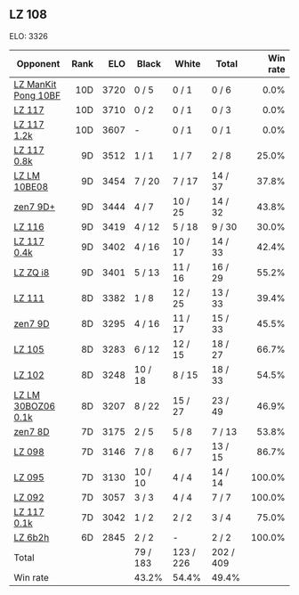 ## LZ 108 ##

ELO: 3326

Opponent | Rank | ELO | Black | White | Total | Win rate
---------|-----:|----:|-------|-------|-------|-------:
[LZ ManKit Pong 10BF](LZ%20ManKit%20Pong%2010BF.md) | 10D | 3720 | 0 / 5 | 0 / 1 | 0 / 6 | 0.0%
[LZ 117](LZ%20117.md) | 10D | 3710 | 0 / 2 | 0 / 1 | 0 / 3 | 0.0%
[LZ 117 1.2k](LZ%20117%201.2k.md) | 10D | 3607 | - | 0 / 1 | 0 / 1 | 0.0%
[LZ 117 0.8k](LZ%20117%200.8k.md) | 9D | 3512 | 1 / 1 | 1 / 7 | 2 / 8 | 25.0%
[LZ LM 10BE08](LZ%20LM%2010BE08.md) | 9D | 3454 | 7 / 20 | 7 / 17 | 14 / 37 | 37.8%
[zen7 9D+](zen7%209D+.md) | 9D | 3444 | 4 / 7 | 10 / 25 | 14 / 32 | 43.8%
[LZ 116](LZ%20116.md) | 9D | 3419 | 4 / 12 | 5 / 18 | 9 / 30 | 30.0%
[LZ 117 0.4k](LZ%20117%200.4k.md) | 9D | 3402 | 4 / 16 | 10 / 17 | 14 / 33 | 42.4%
[LZ ZQ i8](LZ%20ZQ%20i8.md) | 9D | 3401 | 5 / 13 | 11 / 16 | 16 / 29 | 55.2%
[LZ 111](LZ%20111.md) | 8D | 3382 | 1 / 8 | 12 / 25 | 13 / 33 | 39.4%
[zen7 9D](zen7%209D.md) | 8D | 3295 | 4 / 16 | 11 / 17 | 15 / 33 | 45.5%
[LZ 105](LZ%20105.md) | 8D | 3283 | 6 / 12 | 12 / 15 | 18 / 27 | 66.7%
[LZ 102](LZ%20102.md) | 8D | 3248 | 10 / 18 | 8 / 15 | 18 / 33 | 54.5%
[LZ LM 30BOZ06 0.1k](LZ%20LM%2030BOZ06%200.1k.md) | 8D | 3207 | 8 / 22 | 15 / 27 | 23 / 49 | 46.9%
[zen7 8D](zen7%208D.md) | 7D | 3175 | 2 / 5 | 5 / 8 | 7 / 13 | 53.8%
[LZ 098](LZ%20098.md) | 7D | 3146 | 7 / 8 | 6 / 7 | 13 / 15 | 86.7%
[LZ 095](LZ%20095.md) | 7D | 3130 | 10 / 10 | 4 / 4 | 14 / 14 | 100.0%
[LZ 092](LZ%20092.md) | 7D | 3057 | 3 / 3 | 4 / 4 | 7 / 7 | 100.0%
[LZ 117 0.1k](LZ%20117%200.1k.md) | 7D | 3042 | 1 / 2 | 2 / 2 | 3 / 4 | 75.0%
[LZ 6b2h](LZ%206b2h.md) | 6D | 2845 | 2 / 2 | - | 2 / 2 | 100.0%
Total | | | 79 / 183 | 123 / 226 | 202 / 409 | 
Win rate| | | 43.2% | 54.4% | 49.4% | 
